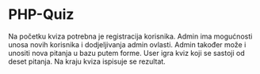 # PHP-Quiz

Na početku kviza potrebna je registracija korisnika. 
Admin ima mogućnosti unosa novih korisnika i dodjeljivanja admin ovlasti. Admin također može i unositi nova pitanja u bazu putem forme.
User igra kviz koji se sastoji od deset pitanja. Na kraju kviza ispisuje se rezultat.
